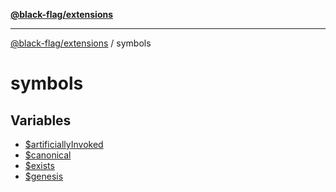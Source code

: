 [**@black-flag/extensions**][1]

---

[@black-flag/extensions][1] / symbols

# symbols

## Variables

- [$artificiallyInvoked][2]
- [$canonical][3]
- [$exists][4]
- [$genesis][5]

[1]: ../README.md
[2]: variables/$artificiallyInvoked.md
[3]: variables/$canonical.md
[4]: variables/$exists.md
[5]: variables/$genesis.md
